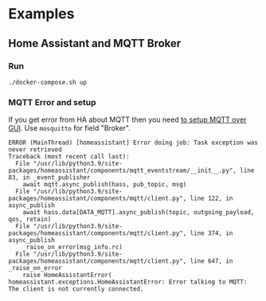 # Examples

## Home Assistant and MQTT Broker

### Run

```
./docker-compose.sh up
```

### MQTT Error and setup

If you get error from HA about MQTT then you need
[to setup MQTT over GUI](https://www.home-assistant.io/integrations/mqtt). Use
`mosquitto` for field "Broker".

```
ERROR (MainThread) [homeassistant] Error doing job: Task exception was never retrieved
Traceback (most recent call last):
  File "/usr/lib/python3.9/site-packages/homeassistant/components/mqtt_eventstream/__init__.py", line 83, in _event_publisher
    await mqtt.async_publish(hass, pub_topic, msg)
  File "/usr/lib/python3.9/site-packages/homeassistant/components/mqtt/client.py", line 122, in async_publish
    await hass.data[DATA_MQTT].async_publish(topic, outgoing_payload, qos, retain)
  File "/usr/lib/python3.9/site-packages/homeassistant/components/mqtt/client.py", line 374, in async_publish
    _raise_on_error(msg_info.rc)
  File "/usr/lib/python3.9/site-packages/homeassistant/components/mqtt/client.py", line 647, in _raise_on_error
    raise HomeAssistantError(
homeassistant.exceptions.HomeAssistantError: Error talking to MQTT: The client is not currently connected.
```
